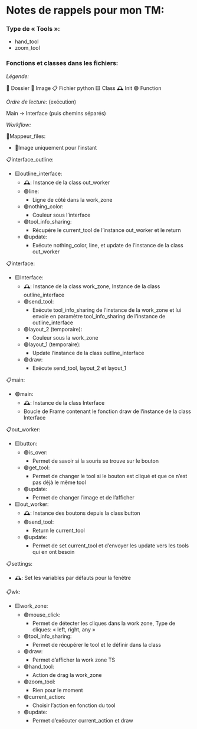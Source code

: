 # Notes de rappels pour mon TM:

### Type de « Tools »:
- hand_tool
- zoom_tool

### Fonctions et classes dans les fichiers:
_Légende:_

📂 Dossier
🌉 Image
📋 Fichier python
🟨 Class
🕰 Init
🟣 Function

_Ordre de lecture:_ (exécution)

Main -> Interface (puis chemins séparés)

_Workflow:_

📂Mappeur_files:
- 🌉Image uniquement pour l’instant

📋interface_outline:
- 🟨outline_interface:
	- 🕰: Instance de la class out_worker
	- 🟣line:
		- Ligne de côté dans la work_zone
	- 🟣nothing_color: 
		- Couleur sous l’interface
	- 🟣tool_info_sharing:
		- Récupère le current_tool de l’instance out_worker et le return
	- 🟣update:
		- Exécute nothing_color, line, et update de l’instance de la class out_worker

📋interface:
- 🟨Interface:
	- 🕰: Instance de la class work_zone, Instance de la class outline_interface
	- 🟣send_tool:
		- Exécute tool_info_sharing de l’instance de la work_zone et lui envoie en paramètre tool_info_sharing de l’instance de outline_interface
	- 🟣layout_2 (temporaire):
		- Couleur sous la work_zone
	- 🟣layout_1 (temporaire):
		- Update l’instance de la class outline_interface
	- 🟣draw:
		- Exécute send_tool, layout_2 et layout_1

📋main:
- 🟣main:
	- 🕰: Instance de la class Interface
	- Boucle de Frame contenant le fonction draw de l’instance de la class Interface

📋out_worker:
- 🟨button:
	- 🟣is_over:
		- Permet de savoir si la souris se trouve sur le bouton
	- 🟣get_tool:
		- Permet de changer le tool si le bouton est cliqué et que ce n’est pas déjà le même tool
	- 🟣update:
		- Permet de changer l’image et de l’afficher
- 🟨out_worker:
	- 🕰: Instance des boutons depuis la class button
	- 🟣send_tool:
		- Return le current_tool
	- 🟣update:
		- Permet de set current_tool et d’envoyer les update vers les tools qui en ont besoin

📋settings:
- 🕰: Set les variables par défauts pour la fenêtre

📋wk:
- 🟨work_zone:
	- 🟣mouse_click:
		- Permet de détecter les cliques dans la work zone, Type de cliques: « left, right, any »
	- 🟣tool_info_sharing:
		- Permet de récupérer le tool et le définir dans la class
	- 🟣draw:
		- Permet d’afficher la work zone TS
	- 🟣hand_tool:
		- Action de drag la work_zone
	- 🟣zoom_tool:
		- Rien pour le moment
	- 🟣current_action:
		- Choisir l’action en fonction du tool
	- 🟣update:
		- Permet d’exécuter current_action et draw

